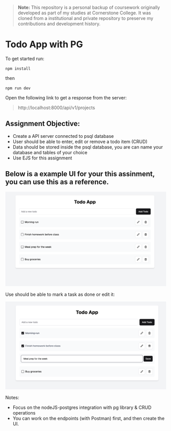 > **Note:** This repository is a personal backup of coursework originally developed as part of my studies at Cornerstone College. It was cloned from a institutional and private repository to preserve my contributions and development history.

# Todo App with PG

To get started run: 
```
npm install
```
then
```
npm run dev
```

Open the following link to get a response from the server: 
> http://localhost:8000/api/v1/projects


## Assignment Objective: 
- Create a API server connected to psql database
- User should be able to enter, edit or remove a todo item (CRUD)
- Data should be stored inside the psql database, you are can name your database and tables of your choice 
- Use EJS for this assignment


## Below is a example UI for your this assinment, you can use this as a reference.

![Alt text](./docs/1.png)

Use should be able to mark a task as done or edit it: 

![Alt text](./docs/2.png)

Notes: 
 * Focus on the nodeJS-postgres integration with pg library & CRUD operations
 * You can work on the endpoints (with Postman) first, and then create the UI. 
